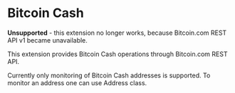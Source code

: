 # Bitcoin Cash

**Unsupported** - this extension no longer works, because Bitcoin.com REST API v1 became unavailable.

This extension provides Bitcoin Cash operations through Bitcoin.com REST API.

Currently only monitoring of Bitcoin Cash addresses is supported. To monitor an address one can use Address class.

